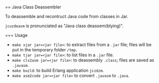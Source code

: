 == Java Class Deassembler

To deassemble and recontruct Java code from classes in Jar.

``jcuzdeasm`` is pronunciated as "Java class deassem(blying)".

=== Usage

* ``make xjar jar=<jar file>``: to extract files from a ``.jar`` file; files will be put in the temporary folder ``/tmp``.
* ``make tjar jar=<jar file>``: to list files in a ``.jar`` file.
* ``make cls2asm jar=<jar file>``: to deassembly ``.class``; files are saved as ``.javasm``.
* ``make build``: to build Erlang application ``jczdzm``.
* ``make asm2code jar=<jar file>`` to convert ``.javasm`` to ``.java``.
